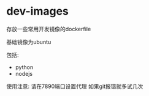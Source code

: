 # dev-images

存放一些常用开发镜像的dockerfile

基础镜像为ubuntu

包括:

* python
* nodejs

使用注意:
请在7890端口设置代理
如果git报错就多试几次